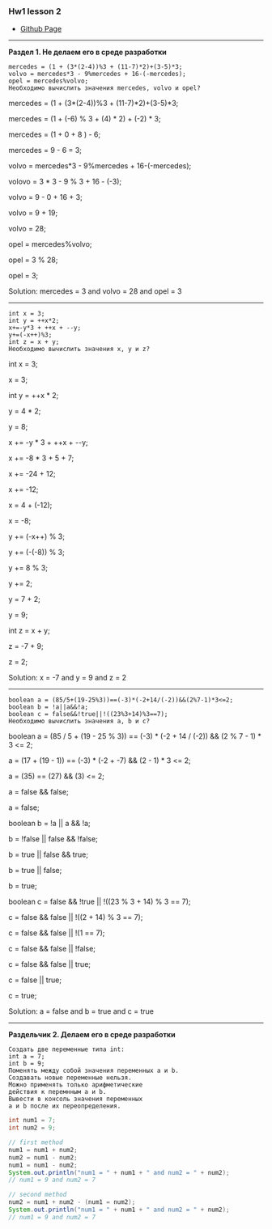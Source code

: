 ### Hw1 lesson 2

- [Github Page](https://github.com/moahmadkamel/qa6-java/tree/master/hw-basic-java/hw1)

---

**Раздел 1. Не делаем его в среде разработки**

    mercedes = (1 + (3*(2-4))%3 + (11-7)*2)+(3-5)*3;
    volvo = mercedes*3 - 9%mercedes + 16-(-mercedes);
    opel = mercedes%volvo;
    Необходимо вычислить значения mercedes, volvo и opel?

mercedes = (1 + (3*(2-4))%3 + (11-7)*2)+(3-5)*3;

mercedes = (1 + (-6) % 3 + (4) * 2) + (-2) * 3;

mercedes = (1 + 0 + 8 ) - 6;

mercedes = 9 - 6 = 3;

volvo = mercedes*3 - 9%mercedes + 16-(-mercedes);

volovo = 3 * 3 - 9 % 3 + 16 - (-3);

volvo = 9 - 0 + 16 + 3;

volvo = 9 + 19;

volvo = 28;

opel = mercedes%volvo;

opel = 3 % 28;

opel = 3;

Solution: mercedes = 3 and volvo = 28 and opel = 3
___ 

    int x = 3;
    int y = ++x*2;
    x+=-y*3 + ++x + --y;
    y+=(-x++)%3;
    int z = x + y;
    Необходимо вычислить значения x, y и z?

int x = 3;

x = 3;

int y = ++x * 2;

y = 4 * 2;

y = 8;

x += -y * 3 + ++x + --y;

x += -8 * 3 + 5 + 7;

x += -24 + 12;

x += -12;

x = 4 + (-12);

x = -8;

y += (-x++) % 3;

y += (-(-8)) % 3;

y += 8 % 3;

y += 2;

y = 7 + 2;

y = 9;

int z = x + y;

z = -7 + 9;

z = 2;

Solution: x = -7 and y = 9 and z = 2    

*** 
        
    boolean a = (85/5+(19-25%3))==(-3)*(-2+14/(-2))&&(2%7-1)*3<=2;
    boolean b = !a||a&&!a;
    boolean c = false&&!true||!((23%3+14)%3==7);
    Необходимо вычислить значения a, b и c?

boolean a = (85 / 5 + (19 - 25 % 3)) == (-3) * (-2 + 14 / (-2)) && (2 % 7 - 1) * 3 <= 2;

a = (17 + (19 - 1)) == (-3) * (-2 + -7) && (2 - 1) * 3 <= 2;

a = (35) == (27) && (3) <= 2;

a = false && false;

a = false;

boolean b = !a || a && !a;

b = !false || false && !false;

b = true || false && true;

b = true || false;

b = true;

boolean c = false && !true || !((23 % 3 + 14) % 3 == 7);

c = false && false || !((2 + 14) % 3 == 7);

c = false && false || !(1 == 7);

c = false && false || !false;

c = false && false || true;

c = false || true;

c = true;

Solution: a = false and b = true and c = true    

---

__Раздельчик 2. Делаем его в среде разработки__

    Coздать две переменные типа int:
    int a = 7;
    int b = 9;
    Поменять между собой значения переменных a и b.
    Создавать новые переменные нельзя.
    Можно применять только арифметические 
    действия к перемнным a и b.
    Вывести в консоль значения переменных 
    a и b после их переопределения.

``` java
int num1 = 7;
int num2 = 9;

// first method
num1 = num1 + num2;
num2 = num1 - num2;
num1 = num1 - num2;
System.out.println("num1 = " + num1 + " and num2 = " + num2); 
// num1 = 9 and num2 = 7 

// second method
num2 = num1 + num2 - (num1 = num2);
System.out.println("num1 = " + num1 + " and num2 = " + num2); 
// num1 = 9 and num2 = 7 
``` 


